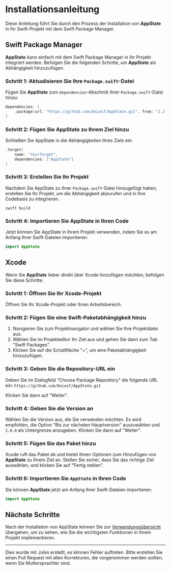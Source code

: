 # Installationsanleitung

Diese Anleitung führt Sie durch den Prozess der Installation von **AppState** in Ihr Swift-Projekt mit dem Swift Package Manager.

## Swift Package Manager

**AppState** kann einfach mit dem Swift Package Manager in Ihr Projekt integriert werden. Befolgen Sie die folgenden Schritte, um **AppState** als Abhängigkeit hinzuzufügen.

### Schritt 1: Aktualisieren Sie Ihre `Package.swift`-Datei

Fügen Sie **AppState** zum `dependencies`-Abschnitt Ihrer `Package.swift`-Datei hinzu:

```swift
dependencies: [
    .package(url: "https://github.com/0xLeif/AppState.git", from: "2.2.0")
]
```

### Schritt 2: Fügen Sie AppState zu Ihrem Ziel hinzu

Schließen Sie AppState in die Abhängigkeiten Ihres Ziels ein:

```swift
.target(
    name: "YourTarget",
    dependencies: ["AppState"]
)
```

### Schritt 3: Erstellen Sie Ihr Projekt

Nachdem Sie AppState zu Ihrer `Package.swift`-Datei hinzugefügt haben, erstellen Sie Ihr Projekt, um die Abhängigkeit abzurufen und in Ihre Codebasis zu integrieren.

```
swift build
```

### Schritt 4: Importieren Sie AppState in Ihren Code

Jetzt können Sie AppState in Ihrem Projekt verwenden, indem Sie es am Anfang Ihrer Swift-Dateien importieren:

```swift
import AppState
```

## Xcode

Wenn Sie **AppState** lieber direkt über Xcode hinzufügen möchten, befolgen Sie diese Schritte:

### Schritt 1: Öffnen Sie Ihr Xcode-Projekt

Öffnen Sie Ihr Xcode-Projekt oder Ihren Arbeitsbereich.

### Schritt 2: Fügen Sie eine Swift-Paketabhängigkeit hinzu

1. Navigieren Sie zum Projektnavigator und wählen Sie Ihre Projektdatei aus.
2. Wählen Sie im Projekteditor Ihr Ziel aus und gehen Sie dann zum Tab "Swift Packages".
3. Klicken Sie auf die Schaltfläche "+", um eine Paketabhängigkeit hinzuzufügen.

### Schritt 3: Geben Sie die Repository-URL ein

Geben Sie im Dialogfeld "Choose Package Repository" die folgende URL ein: `https://github.com/0xLeif/AppState.git`

Klicken Sie dann auf "Weiter".

### Schritt 4: Geben Sie die Version an

Wählen Sie die Version aus, die Sie verwenden möchten. Es wird empfohlen, die Option "Bis zur nächsten Hauptversion" auszuwählen und `2.0.0` als Untergrenze anzugeben. Klicken Sie dann auf "Weiter".

### Schritt 5: Fügen Sie das Paket hinzu

Xcode ruft das Paket ab und bietet Ihnen Optionen zum Hinzufügen von **AppState** zu Ihrem Ziel an. Stellen Sie sicher, dass Sie das richtige Ziel auswählen, und klicken Sie auf "Fertig stellen".

### Schritt 6: Importieren Sie `AppState` in Ihren Code

Sie können **AppState** jetzt am Anfang Ihrer Swift-Dateien importieren:

```swift
import AppState
```

## Nächste Schritte

Nach der Installation von AppState können Sie zur [Verwendungsübersicht](usage-overview.md) übergehen, um zu sehen, wie Sie die wichtigsten Funktionen in Ihrem Projekt implementieren.

---
Dies wurde mit Jules erstellt, es können Fehler auftreten. Bitte erstellen Sie einen Pull Request mit allen Korrekturen, die vorgenommen werden sollten, wenn Sie Muttersprachler sind.
